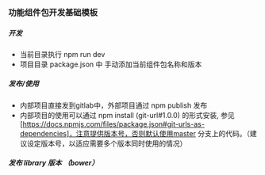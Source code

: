 ### 功能组件包开发基础模板


##### 开发

- 当前目录执行 npm run dev
- 项目目录 package.json 中 手动添加当前组件包名称和版本

##### 发布/使用

- 内部项目直接发到gitlab中，外部项目通过 npm publish 发布
- 内部项目的使用可以通过 npm install (git-url#1.0.0) 的形式安装, 参见 [https://docs.npmjs.com/files/package.json#git-urls-as-dependencies]，注意提供版本号，否则默认使用master 分支上的代码。（建议设定版本号，以适应需要多个版本同时使用的情况）

##### 发布 library 版本 （bower）

